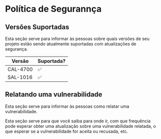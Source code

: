 # Política de Segurannça

## Versões Suportadas

Esta seção serve para informar às pessoas sobre quais versões de seu projeto
estão sendo atualmente suportadas com atualizações de segurança.

| Versão  | Suportada?          |
| ------- | ------------------ |
| CAL-4700    | :white_check_mark: |
| SAL-1016    | :white_check_mark: |


## Relatando uma vulnerabilidade

Esta seção serve para informar às pessoas como relatar uma vulnerabilidade.

Esta seção serve para que você saiba para onde ir, 
com que frequência pode esperar obter uma atualização sobre uma vulnerabilidade relatada,
o que esperar se a vulnerabilidade for aceita ou recusada, etc.
